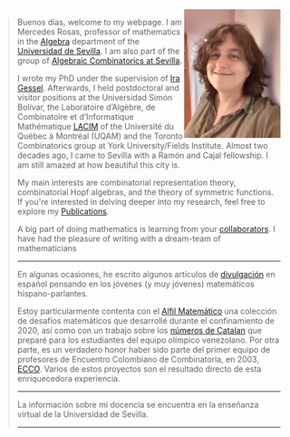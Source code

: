 

<img src='mrosas.jpg' width='170' align='right' >

> 
> Buenos días, welcome to my webpage.
> I am Mercedes Rosas, professor of mathematics in the
> [Algebra](http://www.algebra.us.es/)
>  department
> of the    [Universidad de Sevilla](https://www.us.es/).
>  I am also part of the group of
>  [Algebraic Combinatorics at Sevilla](./CAenSevilla.md).
> 
> I wrote my PhD under the supervision of
>  [Ira Gessel](https://people.brandeis.edu/~gessel/). 
> Afterwards, I held postdoctoral and visitor positions at the
> Universidad Simón Bolívar, the Laboratoire d’Algèbre, de
> Combinatoire et d’Informatique Mathématique
> [LACIM](https://lacim.uqam.ca/en/home/) of the Université du
>  Québec à Montréal (UQAM) and the Toronto Combinatorics group at
> York University/Fields Institute.
> Almost two decades ago, I came to Sevilla with a Ramón
> and Cajal fellowship. I am still amazed at how beautiful this city is.
>
>   My main interests are
> combinatorial representation theory, combinatorial Hopf algebras,
> and the theory of symmetric functions. If you're interested in
>  delving deeper into my research, feel free to explore my
> [Publications](./publications.md).
>
>
>
> A big part of doing mathematics is learning from your
>  [collaborators](./coautores.md). I have had the
>  pleasure of writing with
> a dream-team of mathematicians 
> 
>
> ----------------------
>
> En algunas ocasiones, he escrito algunos artículos de
> [divulgación](./divulgacion.md)
>  en español pensando en los jóvenes (y muy jóvenes)
> matemáticos hispano-parlantes.
>
>  
> Estoy particularmente contenta con el
> [Alfil Matemático](https://personal.us.es/mrosas/elalfilmatematico/index.html)
> una colección de desafíos matemáticos que desarrollé 
> durante el confinamiento de 2020, así como con un
> trabajo sobre los
>  [números de Catalan](https://www.emis.de/journals/BAMV/conten/vol10/catalan.pdf)
> que preparé para
> los estudiantes del equipo olímpico venezolano.
> Por otra parte, es
>  un verdadero honor haber sido parte del primer equipo de
>  profesores de Encuentro Colombiano de Combinatoria, en 2003,
>  [ECCO](https://fardila.com/SFSUColombia/ecco.html).
> Varios de estos proyectos son el resultado directo de
> esta enriquecedora experiencia.
>
> ---------------------- 
> 
> La información sobre mi docencia se encuentra en la enseñanza
> virtual de la Universidad de Sevilla.
>
> ---------------------- 








 
